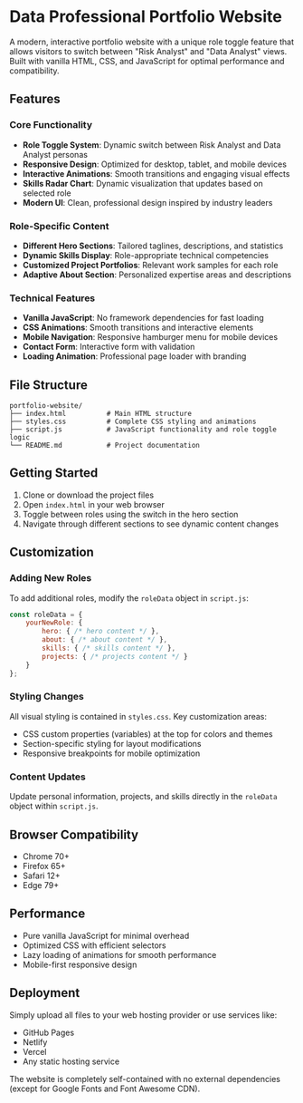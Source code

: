 # Data Professional Portfolio Website

A modern, interactive portfolio website with a unique role toggle feature that allows visitors to switch between "Risk Analyst" and "Data Analyst" views. Built with vanilla HTML, CSS, and JavaScript for optimal performance and compatibility.

## Features

### Core Functionality
- **Role Toggle System**: Dynamic switch between Risk Analyst and Data Analyst personas
- **Responsive Design**: Optimized for desktop, tablet, and mobile devices
- **Interactive Animations**: Smooth transitions and engaging visual effects
- **Skills Radar Chart**: Dynamic visualization that updates based on selected role
- **Modern UI**: Clean, professional design inspired by industry leaders

### Role-Specific Content
- **Different Hero Sections**: Tailored taglines, descriptions, and statistics
- **Dynamic Skills Display**: Role-appropriate technical competencies
- **Customized Project Portfolios**: Relevant work samples for each role
- **Adaptive About Section**: Personalized expertise areas and descriptions

### Technical Features
- **Vanilla JavaScript**: No framework dependencies for fast loading
- **CSS Animations**: Smooth transitions and interactive elements
- **Mobile Navigation**: Responsive hamburger menu for mobile devices
- **Contact Form**: Interactive form with validation
- **Loading Animation**: Professional page loader with branding

## File Structure

```
portfolio-website/
├── index.html          # Main HTML structure
├── styles.css          # Complete CSS styling and animations
├── script.js           # JavaScript functionality and role toggle logic
└── README.md           # Project documentation
```

## Getting Started

1. Clone or download the project files
2. Open `index.html` in your web browser
3. Toggle between roles using the switch in the hero section
4. Navigate through different sections to see dynamic content changes

## Customization

### Adding New Roles
To add additional roles, modify the `roleData` object in `script.js`:

```javascript
const roleData = {
    yourNewRole: {
        hero: { /* hero content */ },
        about: { /* about content */ },
        skills: { /* skills content */ },
        projects: { /* projects content */ }
    }
};
```

### Styling Changes
All visual styling is contained in `styles.css`. Key customization areas:
- CSS custom properties (variables) at the top for colors and themes
- Section-specific styling for layout modifications
- Responsive breakpoints for mobile optimization

### Content Updates
Update personal information, projects, and skills directly in the `roleData` object within `script.js`.

## Browser Compatibility

- Chrome 70+
- Firefox 65+
- Safari 12+
- Edge 79+

## Performance

- Pure vanilla JavaScript for minimal overhead
- Optimized CSS with efficient selectors
- Lazy loading of animations for smooth performance
- Mobile-first responsive design

## Deployment

Simply upload all files to your web hosting provider or use services like:
- GitHub Pages
- Netlify
- Vercel
- Any static hosting service

The website is completely self-contained with no external dependencies (except for Google Fonts and Font Awesome CDN).